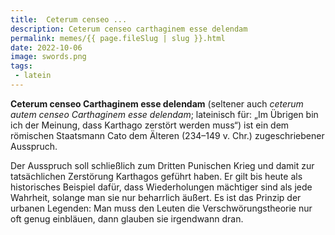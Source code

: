```yaml
---
title:  Ceterum censeo ...
description: Ceterum censeo carthaginem esse delendam
permalink: memes/{{ page.fileSlug | slug }}.html
date: 2022-10-06
image: swords.png
tags: 
 - latein
---
```

**Ceterum censeo Carthaginem esse delendam**
(seltener auch *ceterum autem censeo Carthaginem esse delendam*;
lateinisch für: „Im Übrigen bin ich der Meinung, dass Karthago zerstört werden muss“) 
ist ein dem römischen Staatsmann Cato dem Älteren (234–149 v. Chr.) zugeschriebener Ausspruch.

Der Ausspruch soll schließlich zum Dritten Punischen Krieg und 
damit zur tatsächlichen Zerstörung Karthagos geführt haben. 
Er gilt bis heute als historisches Beispiel dafür, 
dass Wiederholungen mächtiger sind als jede Wahrheit, 
solange man sie nur beharrlich äußert. 
Es ist das Prinzip der urbanen Legenden: 
Man muss den Leuten die Verschwörungstheorie nur oft genug einbläuen, 
dann glauben sie irgendwann dran.

